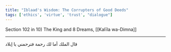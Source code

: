 ```yaml
---
title: "Iblaad's Wisdom: The Corrupters of Good Deeds"
tags: ['ethics', 'virtue', 'trust', "dialogue"]
---
```


 Section 102 in 10) The King and 8 Dreams, [[Kalīla wa-Dimna]]

---
قال الملك أما لك رحمة فترحمني يا إبلاد
